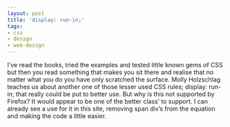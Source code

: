```yaml
---
layout: post
title: 'display: run-in;'
tags:
- css
- design
- web-design
---
```

I’ve read the books, tried the examples and tested little known gems of CSS but then you read something that makes you sit there and realise that no matter what you do you have only scratched the surface. Molly Holzschlag teaches us about another one of those lesser used CSS rules; display: run-in; that really could be put to better use. But why is this not supported by Firefox? It would appear to be one of the better class’ to support. I can already see a use for it in this site, removing span div’s from the equation and making the code a little easier.
